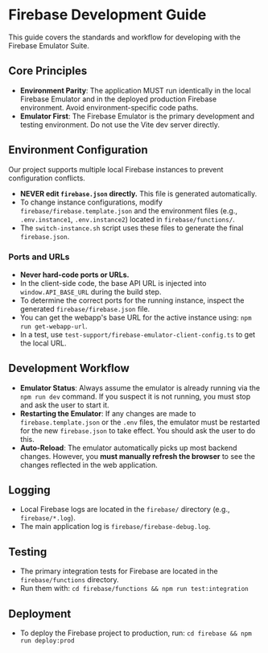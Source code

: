 # Firebase Development Guide

This guide covers the standards and workflow for developing with the Firebase Emulator Suite.

## Core Principles

- **Environment Parity**: The application MUST run identically in the local Firebase Emulator and in the deployed production Firebase environment. Avoid environment-specific code paths.
- **Emulator First**: The Firebase Emulator is the primary development and testing environment. Do not use the Vite dev server directly.

## Environment Configuration

Our project supports multiple local Firebase instances to prevent configuration conflicts.

- **NEVER edit `firebase.json` directly.** This file is generated automatically.
- To change instance configurations, modify `firebase/firebase.template.json` and the environment files (e.g., `.env.instance1`, `.env.instance2`) located in `firebase/functions/`.
- The `switch-instance.sh` script uses these files to generate the final `firebase.json`.

### Ports and URLs

- **Never hard-code ports or URLs.**
- In the client-side code, the base API URL is injected into `window.API_BASE_URL` during the build step.
- To determine the correct ports for the running instance, inspect the generated `firebase/firebase.json` file.
- You can get the webapp's base URL for the active instance using: `npm run get-webapp-url`.
- In a test, use `test-support/firebase-emulator-client-config.ts` to get the local URL.

## Development Workflow

- **Emulator Status**: Always assume the emulator is already running via the `npm run dev` command. If you suspect it is not running, you must stop and ask the user to start it.
- **Restarting the Emulator**: If any changes are made to `firebase.template.json` or the `.env` files, the emulator must be restarted for the new `firebase.json` to take effect. You should ask the user to do this.
- **Auto-Reload**: The emulator automatically picks up most backend changes. However, you **must manually refresh the browser** to see the changes reflected in the web application.

## Logging

- Local Firebase logs are located in the `firebase/` directory (e.g., `firebase/*.log`).
- The main application log is `firebase/firebase-debug.log`.

## Testing

- The primary integration tests for Firebase are located in the `firebase/functions` directory.
- Run them with: `cd firebase/functions && npm run test:integration`

## Deployment

- To deploy the Firebase project to production, run: `cd firebase && npm run deploy:prod`
